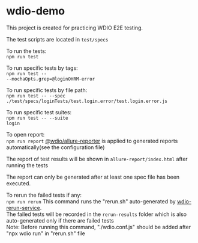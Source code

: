 # wdio-demo

This project is created for practicing WDIO E2E testing.

The test scripts are located in <code>test/specs</code>

To run the tests: <br>
<code>npm run test</code>

To run specific tests by tags: <br>
<code>npm run test -- --mochaOpts.grep=@loginOHRM-error</code>

To run specific tests by file path: <br>
<code>npm run test -- --spec ./test/specs/loginTests/test.login.error/test.login.error.js</code>

To run specific test suites: <br>
<code>npm run test -- --suite login</code>

To open report: <br>
<code>npm run report</code>
[@wdio/allure-reporter](https://github.com/webdriverio/webdriverio/tree/main/packages/wdio-allure-reporter) is applied to generated reports automatically(see the configuration file)

The report of test results will be shown in <code>allure-report/index.html</code> after running the tests

The report can only be generated after at least one spec file has been executed.

To rerun the failed tests if any: <br>
<code>npm run rerun</code>
This command runs the "rerun.sh" auto-generated by [wdio-rerun-service](https://github.com/webdriverio-community/wdio-rerun-service).<br>
The failed tests will be recorded in the <code>rerun-results</code> folder which is also auto-generated only if there are failed tests<br>
Note: Before running this command, "./wdio.conf.js" should be added after "npx wdio run" in "rerun.sh" file
